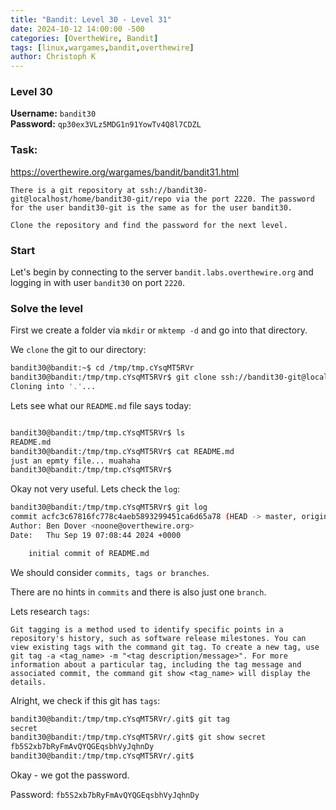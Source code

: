 ```yaml
---
title: "Bandit: Level 30 - Level 31"
date: 2024-10-12 14:00:00 -500 
categories: [OvertheWire, Bandit]
tags: [linux,wargames,bandit,overthewire]
author: Christoph K
---
```


### Level 30

**Username:** `bandit30`  
**Password:** `qp30ex3VLz5MDG1n91YowTv4Q8l7CDZL`


### Task:
https://overthewire.org/wargames/bandit/bandit31.html

<!-- PICTURE FROM TASK -->

    There is a git repository at ssh://bandit30-git@localhost/home/bandit30-git/repo via the port 2220. The password for the user bandit30-git is the same as for the user bandit30.

    Clone the repository and find the password for the next level.
<!-- change username bandit!! -->


### Start

Let's begin by connecting to the server `bandit.labs.overthewire.org` and logging in with user `bandit30` on port `2220`.



<!-- CHANGE COMMANDS IF NECCESSARY -->


### Solve the level


First we create a folder via `mkdir` or `mktemp -d` and go into that directory.

We `clone` the git to our directory:

```bash
bandit30@bandit:~$ cd /tmp/tmp.cYsqMT5RVr
bandit30@bandit:/tmp/tmp.cYsqMT5RVr$ git clone ssh://bandit30-git@localhost:2220/home/bandit30-git/repo .
Cloning into '.'...
```
Lets see what our `README.md` file says today:

```bash

bandit30@bandit:/tmp/tmp.cYsqMT5RVr$ ls
README.md
bandit30@bandit:/tmp/tmp.cYsqMT5RVr$ cat README.md
just an epmty file... muahaha
bandit30@bandit:/tmp/tmp.cYsqMT5RVr$
```

Okay not very useful. Lets check the `log`:

```bash
bandit30@bandit:/tmp/tmp.cYsqMT5RVr$ git log
commit acfc3c67816fc778c4aeb5893299451ca6d65a78 (HEAD -> master, origin/master, origin/HEAD)
Author: Ben Dover <noone@overthewire.org>
Date:   Thu Sep 19 07:08:44 2024 +0000

    initial commit of README.md

```

We should consider `commits, tags or branches`. 

There are no hints in `commits` and there is also just one `branch`.

Lets research `tags`:

    Git tagging is a method used to identify specific points in a repository's history, such as software release milestones. You can view existing tags with the command git tag. To create a new tag, use git tag -a <tag_name> -m "<tag description/message>". For more information about a particular tag, including the tag message and associated commit, the command git show <tag_name> will display the details.

Alright, we check if this git has `tags`:

```bash
bandit30@bandit:/tmp/tmp.cYsqMT5RVr/.git$ git tag
secret
bandit30@bandit:/tmp/tmp.cYsqMT5RVr/.git$ git show secret
fb5S2xb7bRyFmAvQYQGEqsbhVyJqhnDy
bandit30@bandit:/tmp/tmp.cYsqMT5RVr/.git$
```

Okay -  we got the password.

Password: `fb5S2xb7bRyFmAvQYQGEqsbhVyJqhnDy`


